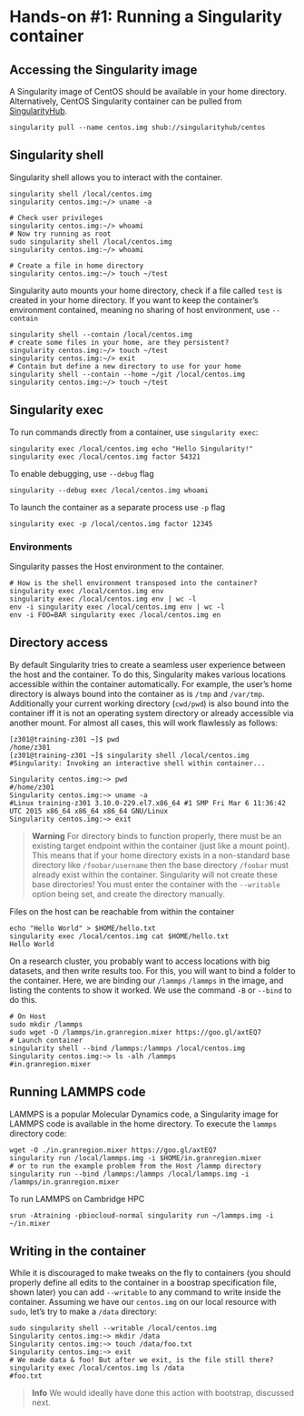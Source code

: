 # Hands-on #1: Running a Singularity container
## Accessing the Singularity image
A Singularity image of CentOS should be available in your home directory.
Alternatively, CentOS Singularity container can be pulled
from [SingularityHub](https://singularity-hub.org).
```
singularity pull --name centos.img shub://singularityhub/centos
```

## Singularity shell
Singularity shell allows you to interact with the container.

```shell
singularity shell /local/centos.img
singularity centos.img:~/> uname -a

# Check user privileges
singularity centos.img:~/> whoami
# Now try running as root
sudo singularity shell /local/centos.img
singularity centos.img:~/> whoami

# Create a file in home directory
singularity centos.img:~/> touch ~/test
```
Singularity auto mounts your home directory, check if a file called `test` is
created in your home directory. If you want to keep the container’s environment
contained, meaning no sharing of host environment, use `--contain`

```shell
singularity shell --contain /local/centos.img
# create some files in your home, are they persistent?
singularity centos.img:~/> touch ~/test
singularity centos.img:~/> exit
# Contain but define a new directory to use for your home
singularity shell --contain --home ~/git /local/centos.img
singularity centos.img:~/> touch ~/test
```

## Singularity exec
To run commands directly from a container, use `singularity exec`:
```
singularity exec /local/centos.img echo "Hello Singularity!"
singularity exec /local/centos.img factor 54321
```

To enable debugging, use `--debug` flag
```
singularity --debug exec /local/centos.img whoami
```
To launch the container as a separate process use `-p` flag
```
singularity exec -p /local/centos.img factor 12345
```

### Environments
Singularity passes the Host environment to the container.

```shell
# How is the shell environment transposed into the container?
singularity exec /local/centos.img env
singularity exec /local/centos.img env | wc -l
env -i singularity exec /local/centos.img env | wc -l
env -i FOO=BAR singularity exec /local/centos.img en
```

## Directory access
By default Singularity tries to create a seamless user experience between the host and the container. To do this, Singularity makes various locations accessible within the container automatically. For example, the user’s home directory is always bound into the container as is `/tmp` and `/var/tmp`. Additionally your current working directory (`cwd/pwd`) is also bound into the container iff it is not an operating system directory or already accessible via another mount. For almost all cases, this will work flawlessly as follows:

```shell
[z301@training-z301 ~]$ pwd
/home/z301
[z301@training-z301 ~]$ singularity shell /local/centos.img
#Singularity: Invoking an interactive shell within container...

Singularity centos.img:~> pwd
#/home/z301
Singularity centos.img:~> uname -a
#Linux training-z301 3.10.0-229.el7.x86_64 #1 SMP Fri Mar 6 11:36:42 UTC 2015 x86_64 x86_64 x86_64 GNU/Linux
Singularity centos.img:~> exit
```

> **Warning**
For directory binds to function properly, there must be an existing target endpoint within the container (just like a mount point). This means that if your home directory exists in a non-standard base directory like `/foobar/username` then the base directory `/foobar` must already exist within the container.
Singularity will not create these base directories! You must enter the container with the `--writable` option being set, and create the directory manually.


Files on the host can be reachable from within the container

```shell
echo "Hello World" > $HOME/hello.txt
singularity exec /local/centos.img cat $HOME/hello.txt
Hello World
```

On a research cluster, you probably want to access locations with big datasets, and then write results too. For this, you will want to bind a folder to the container. Here, we are binding our `/lammps` `/lammps` in the image, and listing the contents to show it worked. We use the command `-B` or `--bind` to do this.

```shell
# On Host
sudo mkdir /lammps
sudo wget -O /lammps/in.granregion.mixer https://goo.gl/axtEQ7
# Launch container
singularity shell --bind /lammps:/lammps /local/centos.img
Singularity centos.img:~> ls -alh /lammps
#in.granregion.mixer
```

## Running LAMMPS code
LAMMPS is a popular Molecular Dynamics code, a Singularity image for LAMMPS code is available in the home directory. To execute the `lammps` directory code:

```shell
wget -O ./in.granregion.mixer https://goo.gl/axtEQ7
singularity run /local/lammps.img -i $HOME/in.granregion.mixer
# or to run the example problem from the Host /lammp directory
singularity run --bind /lammps:/lammps /local/lammps.img -i /lammps/in.granregion.mixer
```

To run LAMMPS on Cambridge HPC
```shell
srun -Atraining -pbiocloud-normal singularity run ~/lammps.img -i ~/in.mixer
```

## Writing in the container

While it is discouraged to make tweaks on the fly to containers (you should properly define all edits to the container in a boostrap specification file, shown later) you can add `--writable` to any command to write inside the container. Assuming we have our `centos.img` on our local resource with `sudo`, let’s
try to make a `/data` directory:

```shell
sudo singularity shell --writable /local/centos.img
Singularity centos.img:~> mkdir /data
Singularity centos.img:~> touch /data/foo.txt
Singularity centos.img:~> exit
# We made data & foo! But after we exit, is the file still there?
singularity exec /local/centos.img ls /data
#foo.txt
```
> **Info** We would ideally have done this action with bootstrap, discussed next.
